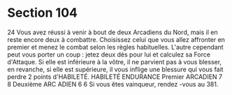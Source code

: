 # Section 104

24
Vous avez réussi à venir à bout de deux Arcadiens du Nord, mais
il en reste encore deux à combattre. Choisissez celui que vous
allez affronter en premier et menez le combat selon les règles
habituelles. L'autre cependant peut vous porter un coup : jetez
deux dés pour lui et calculez  sa Force d'Attaque. Si elle est
inférieure à la vôtre, il ne parvient pas à vous blesser, en
revanche, si elle est supérieure, il vous inflige une blessure qui
vous fait perdre 2 points d'HABILETÉ.
HABILETÉ ENDURANCE
Premier ARCADIEN    7   8
Deuxième ARC ADIEN  6   6
Si vous êtes vainqueur, rendez -vous au 381.